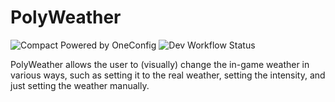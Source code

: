 # PolyWeather
![Compact Powered by OneConfig](https://polyfrost.org/img/compact_vector.svg)
![Dev Workflow Status](https://img.shields.io/github/v/release/Polyfrost/PolyWeather.svg?style=for-the-badge&color=1452cc&label=release)

PolyWeather allows the user to (visually) change the in-game weather in various ways, such as setting it to the real weather, setting the intensity, and just setting the weather manually.
